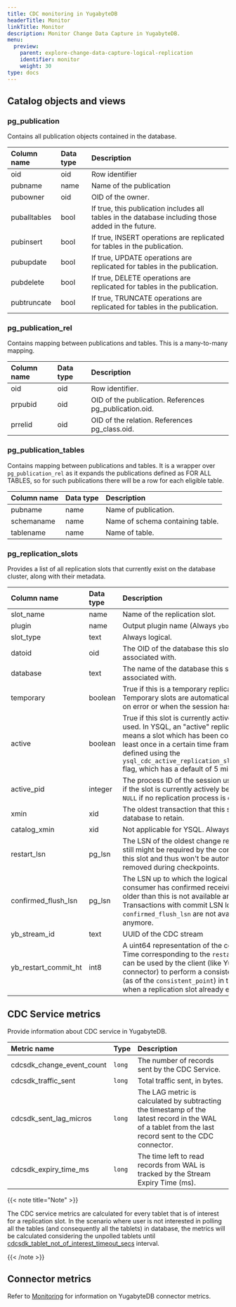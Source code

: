 ```yaml
---
title: CDC monitoring in YugabyteDB
headerTitle: Monitor
linkTitle: Monitor
description: Monitor Change Data Capture in YugabyteDB.
menu:
  preview:
    parent: explore-change-data-capture-logical-replication
    identifier: monitor
    weight: 30
type: docs
---
```


## Catalog objects and views

### pg_publication

Contains all publication objects contained in the database.

| Column name  | Data type | Description |
| :----- | :----- | :----- |
| oid | oid | Row identifier |
| pubname | name | Name of the publication |
| pubowner | oid | OID of the owner. |
| puballtables | bool | If true, this publication includes all tables in the database including those added in the future. |
| pubinsert | bool | If true, INSERT operations are replicated for tables in the publication. |
| pubupdate | bool | If true, UPDATE operations are replicated for tables in the publication. |
| pubdelete | bool | If true, DELETE operations are replicated for tables in the publication. |
| pubtruncate | bool | If true, TRUNCATE operations are replicated for tables in the publication. |

### pg_publication_rel

Contains mapping between publications and tables. This is a many-to-many mapping.

| Column name | Data type | Description |
| :----- | :----- | :----- |
| oid | oid | Row identifier. |
| prpubid | oid | OID of the publication. References pg_publication.oid. |
| prrelid| oid  | OID of the relation. References pg_class.oid. |

### pg_publication_tables

Contains mapping between publications and tables. It is a wrapper over `pg_publication_rel` as it expands the publications defined as FOR ALL TABLES, so for such publications there will be a row for each eligible table.

| Column name | Data type | Description |
| :----- | :----- | :----- |
| pubname | name | Name of publication. |
| schemaname | name | Name of schema containing table. |
| tablename | name | Name of table. |

### pg_replication_slots

Provides a list of all replication slots that currently exist on the database cluster, along with their metadata.

| Column name | Data type | Description |
| :----- | :----- | :----- |
| slot_name | name | Name of the replication slot. |
| plugin | name | Output plugin name (Always `yboutput`). |
| slot_type | text | Always logical. |
| datoid | oid | The OID of the database this slot is associated with. |
| database | text | The name of the database this slot is associated with. |
| temporary | boolean | True if this is a temporary replication slot. Temporary slots are automatically dropped on error or when the session has finished. |
| active | boolean | True if this slot is currently actively being used. In YSQL, an "active" replication slot means a slot which has been consumed at least once in a certain time frame. The time is defined using the `ysql_cdc_active_replication_slot_window_ms` flag, which has a default of 5 minutes. |
| active_pid | integer | The process ID of the session using this slot if the slot is currently actively being used. `NULL` if no replication process is ongoing. |
| xmin | xid | The oldest transaction that this slot needs the database to retain. |
| catalog_xmin | xid | Not applicable for YSQL. Always set to xmin. |
| restart_lsn | pg_lsn | The LSN of the oldest change record which still might be required by the consumer of this slot and thus won't be automatically removed during checkpoints. |
| confirmed_flush_lsn | pg_lsn | The LSN up to which the logical slot's consumer has confirmed receiving data. Data older than this is not available anymore. Transactions with commit LSN lower than the `confirmed_flush_lsn` are not available anymore. |
| yb_stream_id | text | UUID of the CDC stream |
| yb_restart_commit_ht | int8 | A uint64 representation of the commit Hybrid Time corresponding to the `restart_lsn`. This can be used by the client (like YugabyteDB connector) to perform a consistent snapshot (as of the `consistent_point`) in the case when a replication slot already exists. |

## CDC Service metrics

Provide information about CDC service in YugabyteDB.

| Metric name | Type | Description |
| :---- | :---- | :---- |
| cdcsdk_change_event_count | `long` | The number of records sent by the CDC Service. |
| cdcsdk_traffic_sent | `long` | Total traffic sent, in bytes. |
| cdcsdk_sent_lag_micros | `long` | The LAG metric is calculated by subtracting the timestamp of the latest record in the WAL of a tablet from the last record sent to the CDC connector. |
| cdcsdk_expiry_time_ms | `long` | The time left to read records from WAL is tracked by the Stream Expiry Time (ms). |

{{< note title="Note" >}}

The CDC service metrics are calculated for every tablet that is of interest for a replication slot. In the scenario where user is not interested in polling all the tables (and consequently all the tablets) in database, the metrics will be calculated considering the unpolled tablets until [cdcsdk_tablet_not_of_interest_timeout_secs](../../../reference/configuration/yb-tserver.md#cdcsdk-tablet-not-of-interest-timeout-secs) interval.

{{< /note >}}

## Connector metrics

<!-- TODO (Siddharth): Fix link to connector metrics section -->

Refer to [Monitoring](../yugabytedb-connector/#monitoring) for information on YugabyteDB connector metrics.
